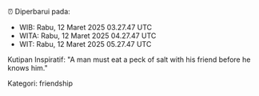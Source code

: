 ⏰ Diperbarui pada:
- WIB: Rabu, 12 Maret 2025 03.27.47 UTC
- WITA: Rabu, 12 Maret 2025 04.27.47 UTC
- WIT: Rabu, 12 Maret 2025 05.27.47 UTC

Kutipan Inspiratif:
"A man must eat a peck of salt with his friend before he knows him."


Kategori: friendship

